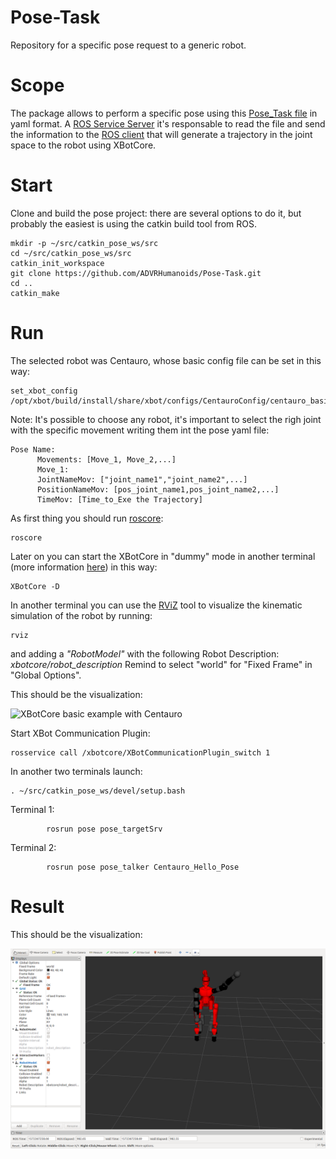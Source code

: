 # Pose-Task
Repository for a specific pose request to a generic robot.

# Scope

The package allows to perform a specific pose using this [Pose_Task file](https://github.com/ADVRHumanoids/Pose-Task/blob/master/configs/Pose_Task.yaml) in yaml format.
A [ROS Service Server](https://github.com/ADVRHumanoids/Pose-Task/blob/master/src/pose_targetSrv.cpp) it's responsable to read the file and send the information to the [ROS client](https://github.com/ADVRHumanoids/Pose-Task/blob/master/src/pose_talker.cpp) that  will generate a trajectory in the joint space to the robot using XBotCore.

# Start

Clone and build the pose project: there are several options to do it, but probably the easiest is using the catkin build tool from ROS.

```
mkdir -p ~/src/catkin_pose_ws/src
cd ~/src/catkin_pose_ws/src
catkin_init_workspace
git clone https://github.com/ADVRHumanoids/Pose-Task.git
cd ..
catkin_make
```

# Run

The selected robot was Centauro, whose basic config file can be set in this way:

```
set_xbot_config /opt/xbot/build/install/share/xbot/configs/CentauroConfig/centauro_basic.yaml
```

Note: It's possible to choose any robot, it's important to select the righ joint with the specific movement writing them int the pose yaml file:


    Pose Name:
          Movements: [Move_1, Move_2,...]
          Move_1:
          JointNameMov: ["joint_name1","joint_name2",...]
          PositionNameMov: [pos_joint_name1,pos_joint_name2,...]
          TimeMov: [Time_to_Exe the Trajectory]


As first thing you should run [roscore](http://wiki.ros.org/roscore):

```
roscore
```

Later on you can start the XBotCore in "dummy" mode in another terminal (more information [here](https://github.com/ADVRHumanoids/XBotControl/wiki/Quick-XBotCore-Start)) in this way:

```
XBotCore -D
```

In another terminal you can use the [RViZ](http://wiki.ros.org/rviz) tool to visualize the kinematic simulation of the robot by running:

```
rviz
```
and adding a _"RobotModel"_ with the following Robot Description: _xbotcore/robot_description_
Remind to select "world" for "Fixed Frame" in "Global Options".

This should be the visualization:

![XBotCore basic example with Centauro](https://github.com/ADVRHumanoids/XBotControl/blob/master/xbotcore_centauro_basic.png)


Start XBot Communication Plugin:

```
rosservice call /xbotcore/XBotCommunicationPlugin_switch 1
```

In another two terminals launch:
``` 
. ~/src/catkin_pose_ws/devel/setup.bash
```
Terminal 1: 
            
            rosrun pose pose_targetSrv   
Terminal 2:  
            
            rosrun pose pose_talker Centauro_Hello_Pose 
                    
# Result

This should be the visualization:

![XBotCore basic example with Centauro](https://github.com/ADVRHumanoids/Pose-Task/blob/master/HelloPose_Centauro.png)
